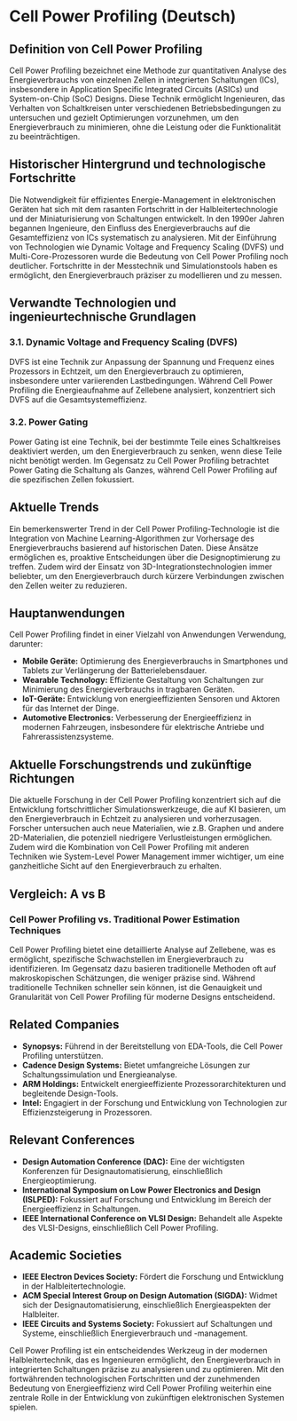 # Cell Power Profiling (Deutsch)

## Definition von Cell Power Profiling

Cell Power Profiling bezeichnet eine Methode zur quantitativen Analyse des Energieverbrauchs von einzelnen Zellen in integrierten Schaltungen (ICs), insbesondere in Application Specific Integrated Circuits (ASICs) und System-on-Chip (SoC) Designs. Diese Technik ermöglicht Ingenieuren, das Verhalten von Schaltkreisen unter verschiedenen Betriebsbedingungen zu untersuchen und gezielt Optimierungen vorzunehmen, um den Energieverbrauch zu minimieren, ohne die Leistung oder die Funktionalität zu beeinträchtigen.

## Historischer Hintergrund und technologische Fortschritte

Die Notwendigkeit für effizientes Energie-Management in elektronischen Geräten hat sich mit dem rasanten Fortschritt in der Halbleitertechnologie und der Miniaturisierung von Schaltungen entwickelt. In den 1990er Jahren begannen Ingenieure, den Einfluss des Energieverbrauchs auf die Gesamteffizienz von ICs systematisch zu analysieren. Mit der Einführung von Technologien wie Dynamic Voltage and Frequency Scaling (DVFS) und Multi-Core-Prozessoren wurde die Bedeutung von Cell Power Profiling noch deutlicher. Fortschritte in der Messtechnik und Simulationstools haben es ermöglicht, den Energieverbrauch präziser zu modellieren und zu messen.

## Verwandte Technologien und ingenieurtechnische Grundlagen

### 3.1. Dynamic Voltage and Frequency Scaling (DVFS)

DVFS ist eine Technik zur Anpassung der Spannung und Frequenz eines Prozessors in Echtzeit, um den Energieverbrauch zu optimieren, insbesondere unter variierenden Lastbedingungen. Während Cell Power Profiling die Energieaufnahme auf Zellebene analysiert, konzentriert sich DVFS auf die Gesamtsystemeffizienz.

### 3.2. Power Gating

Power Gating ist eine Technik, bei der bestimmte Teile eines Schaltkreises deaktiviert werden, um den Energieverbrauch zu senken, wenn diese Teile nicht benötigt werden. Im Gegensatz zu Cell Power Profiling betrachtet Power Gating die Schaltung als Ganzes, während Cell Power Profiling auf die spezifischen Zellen fokussiert.

## Aktuelle Trends

Ein bemerkenswerter Trend in der Cell Power Profiling-Technologie ist die Integration von Machine Learning-Algorithmen zur Vorhersage des Energieverbrauchs basierend auf historischen Daten. Diese Ansätze ermöglichen es, proaktive Entscheidungen über die Designoptimierung zu treffen. Zudem wird der Einsatz von 3D-Integrationstechnologien immer beliebter, um den Energieverbrauch durch kürzere Verbindungen zwischen den Zellen weiter zu reduzieren.

## Hauptanwendungen

Cell Power Profiling findet in einer Vielzahl von Anwendungen Verwendung, darunter:

- **Mobile Geräte:** Optimierung des Energieverbrauchs in Smartphones und Tablets zur Verlängerung der Batterielebensdauer.
- **Wearable Technology:** Effiziente Gestaltung von Schaltungen zur Minimierung des Energieverbrauchs in tragbaren Geräten.
- **IoT-Geräte:** Entwicklung von energieeffizienten Sensoren und Aktoren für das Internet der Dinge.
- **Automotive Electronics:** Verbesserung der Energieeffizienz in modernen Fahrzeugen, insbesondere für elektrische Antriebe und Fahrerassistenzsysteme.

## Aktuelle Forschungstrends und zukünftige Richtungen

Die aktuelle Forschung in der Cell Power Profiling konzentriert sich auf die Entwicklung fortschrittlicher Simulationswerkzeuge, die auf KI basieren, um den Energieverbrauch in Echtzeit zu analysieren und vorherzusagen. Forscher untersuchen auch neue Materialien, wie z.B. Graphen und andere 2D-Materialien, die potenziell niedrigere Verlustleistungen ermöglichen. Zudem wird die Kombination von Cell Power Profiling mit anderen Techniken wie System-Level Power Management immer wichtiger, um eine ganzheitliche Sicht auf den Energieverbrauch zu erhalten.

## Vergleich: A vs B

### Cell Power Profiling vs. Traditional Power Estimation Techniques

Cell Power Profiling bietet eine detaillierte Analyse auf Zellebene, was es ermöglicht, spezifische Schwachstellen im Energieverbrauch zu identifizieren. Im Gegensatz dazu basieren traditionelle Methoden oft auf makroskopischen Schätzungen, die weniger präzise sind. Während traditionelle Techniken schneller sein können, ist die Genauigkeit und Granularität von Cell Power Profiling für moderne Designs entscheidend.

## Related Companies

- **Synopsys:** Führend in der Bereitstellung von EDA-Tools, die Cell Power Profiling unterstützen.
- **Cadence Design Systems:** Bietet umfangreiche Lösungen zur Schaltungssimulation und Energieanalyse.
- **ARM Holdings:** Entwickelt energieeffiziente Prozessorarchitekturen und begleitende Design-Tools.
- **Intel:** Engagiert in der Forschung und Entwicklung von Technologien zur Effizienzsteigerung in Prozessoren.

## Relevant Conferences

- **Design Automation Conference (DAC):** Eine der wichtigsten Konferenzen für Designautomatisierung, einschließlich Energieoptimierung.
- **International Symposium on Low Power Electronics and Design (ISLPED):** Fokussiert auf Forschung und Entwicklung im Bereich der Energieeffizienz in Schaltungen.
- **IEEE International Conference on VLSI Design:** Behandelt alle Aspekte des VLSI-Designs, einschließlich Cell Power Profiling.

## Academic Societies

- **IEEE Electron Devices Society:** Fördert die Forschung und Entwicklung in der Halbleitertechnologie.
- **ACM Special Interest Group on Design Automation (SIGDA):** Widmet sich der Designautomatisierung, einschließlich Energieaspekten der Halbleiter.
- **IEEE Circuits and Systems Society:** Fokussiert auf Schaltungen und Systeme, einschließlich Energieverbrauch und -management.

Cell Power Profiling ist ein entscheidendes Werkzeug in der modernen Halbleitertechnik, das es Ingenieuren ermöglicht, den Energieverbrauch in integrierten Schaltungen präzise zu analysieren und zu optimieren. Mit den fortwährenden technologischen Fortschritten und der zunehmenden Bedeutung von Energieeffizienz wird Cell Power Profiling weiterhin eine zentrale Rolle in der Entwicklung von zukünftigen elektronischen Systemen spielen.